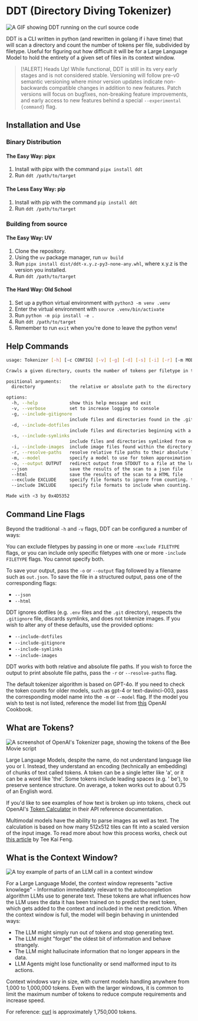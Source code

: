 # DDT (Directory Diving Tokenizer)

![A GIF showing DDT running on the curl source code](./assets/demo.gif)

DDT is a CLI written in python (and rewritten in golang if i have time) that
will scan a directory and count the number of tokens per file, subdivided
by filetype. Useful for figuring out how difficult it will be for a Large
Language Model to hold the entirety of a given set of files in its context window.

> [!ALERT] Heads Up!
> While functional, DDT is still in its very early stages and is not considered
> stable. Versioning will follow pre-v0 semantic versioning where minor version
> updates indicate non-backwards compatible changes in addition to new features.
> Patch versions will focus on bugfixes, non-breaking feature improvements, and
> early access to new features behind a special `--experimental {command}` flag.

## Installation and Use

### Binary Distribution

#### The Easy Way: pipx

1. Install with pipx with the command `pipx install ddt`
2. Run `ddt /path/to/target`

#### The Less Easy Way: pip

1. Install with pip with the command `pip install ddt`
2. Run `ddt /path/to/target`

### Building from source

#### The Easy Way: UV

1. Clone the repository.
2. Using the `uv` package manager, run `uv build`
3. Run `pipx install dist/ddt-x.y.z-py3-none-any.whl`, where x.y.z is the version you installed.
4. Run `ddt /path/to/target`

#### The Hard Way: Old School

1. Set up a python virtual environment with `python3 -m venv .venv`
2. Enter the virtual environment with `source .venv/bin/activate`
3. Run `python -m pip install -e .`
4. Run `ddt /path/to/target`
5. Remember to run `exit` when you're done to leave the python venv!

## Help Commands

```bash
usage: Tokenizer [-h] [-c CONFIG] [-v] [-g] [-d] [-s] [-i] [-r] [-m MODEL] [-o OUTPUT] [--json | --html] [--exclude EXCLUDE | --include INCLUDE] directory

Crawls a given directory, counts the number of tokens per filetype in the project and returns a per-type total and grand total

positional arguments:
  directory             the relative or absolute path to the directory you wish to scan

options:
  -h, --help            show this help message and exit
  -v, --verbose         set to increase logging to console
  -g, --include-gitignore
                        include files and directories found in the .gitignore file
  -d, --include-dotfiles
                        include files and directories beginning with a dot (.)
  -s, --include-symlinks
                        include files and directories symlinked from outside the target directory
  -i, --include-images  include image files found within the directory
  -r, --resolve-paths   resolve relative file paths to their absolute location
  -m, --model           specify a model to use for token approximation. default is 'gpt-4o'
  -o, --output OUTPUT   redirect output from STDOUT to a file at the location specified.
  --json                save the results of the scan to a json file
  --html                save the results of the scan to a HTML file
  --exclude EXCLUDE     specify file formats to ignore from counting. this flag may be set multiple times for multiple entries. cannot be set if including files
  --include INCLUDE     specify file formats to include when counting. this flag may be set multiple times for multiple entries. cannot be set if excluding files

Made with <3 by 0x4D5352
```

## Command Line Flags

Beyond the traditional `-h` and `-v` flags, DDT can be configured a number of ways:

You can exclude filetypes by passing in one or more `-exclude FILETYPE` flags,
or you can include only specific filetypes with one or more `-include FILETYPE` flags.
You cannot specify both.

To save your output, pass the `-o` or `--output` flag followed by
a filename such as `out.json`. To save the file in a structured output,
pass one of the corresponding flags:

- `--json`
- `--html`

DDT ignores dotfiles (e.g. `.env` files and the `.git`
directory), respects the `.gitignore` file, discards symlinks, and does
not tokenize images. If you wish to alter any of these defaults, use the
provided options:

- `--include-dotfiles`
- `--include-gitignore`
- `--include-symlinks`
- `--include-images`

DDT works with both relative and absolute file paths. If you wish to force
the output to print absolute file paths, pass the `-r` or `--resolve-paths` flag.

The default tokenizer algorithm is based on GPT-4o. If you need to check the
token counts for older models, such as gpt-4 or text-davinci-003,
pass the corresponding model name into the `-m` or `--model` flag.
If the model you wish to test is not listed, reference the model list from
[this](https://github.com/openai/openai-cookbook/blob/main/examples/How_to_count_tokens_with_tiktoken.ipynb) OpenAI Cookbook.

## What are Tokens?

![A screenshot of OpenAI's Tokenizer page, showing the tokens of the Bee Movie script](./assets/beemovie.png)

Large Language Models, despite the name, do not understand language like you or I.
Instead, they understand an encoding (technically an embedding) of chunks of text
called tokens. A token can be a single letter like 'a', or it can be a word like
'the'. Some tokens include leading spaces (e.g. ' be'), to preserve sentence structure.
On average, a token works out to about 0.75 of an English word.

If you'd like to see examples of how text is broken up into tokens, check out
OpenAI's [Token Calculator](https://platform.openai.com/tokenizer) in their API
reference documentation.

Multimodal models have the ability to parse images as well as text. The
calculation is based on how many 512x512 tiles can fit into a scaled version
of the input image. To read more about how this process works, check out
[this article](https://medium.com/@teekaifeng/gpt4o-visual-tokenizer-an-illustration-c69695dd4a39)
by Tee Kai Feng.

## What is the Context Window?

![A toy example of parts of an LLM call in a context window](./assets/contextwindow.png)

For a Large Language Model, the context window represents "active knowlege" -
Information immediately relevant to the autocompletion algorithm LLMs use to
generate text. These tokens are what influences how the LLM uses the data it
has been trained on to predict the next token, which gets added to the context
and included in the next prediction. When the context window is full, the model
will begin behaving in unintended ways:

- The LLM might simply run out of tokens and stop generating text.
- The LLM might "forget" the oldest bit of information and behave strangely.
- The LLM might hallucinate information that no longer appears in the data.
- LLM Agents might lose functionality or send malformed input to its actions.

Context windows vary in size, with current models handling anywhere from 1,000
to 1,000,000 tokens. Even with the larger windows, it is common to limit the
maximum number of tokens to reduce compute requirements and increase speed.

For reference: [curl](https://github.com/curl/curl) is approximately 1,750,000 tokens.
